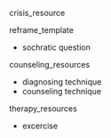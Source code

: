 
crisis_resource

reframe_template
- sochratic question

counseling_resources
- diagnosing technique
- counseling technique

therapy_resources
- excercise



